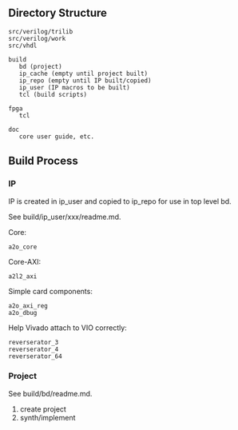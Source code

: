 ## Directory Structure

```
src/verilog/trilib
src/verilog/work
src/vhdl
```

```
build
   bd (project)
   ip_cache (empty until project built)
   ip_repo (empty until IP built/copied)
   ip_user (IP macros to be built)
   tcl (build scripts)
```

```
fpga
   tcl 
```

```
doc
   core user guide, etc.
```


## Build Process

### IP

IP is created in ip_user and copied to ip_repo for use in top level bd.

See build/ip_user/xxx/readme.md.

Core:

```
a2o_core
```

Core-AXI:
```
a2l2_axi
```

Simple card components:

```
a2o_axi_reg 
a2o_dbug
```

Help Vivado attach to VIO correctly:

```
reverserator_3
reverserator_4
reverserator_64
```

### Project

See build/bd/readme.md.

1. create project
2. synth/implement

